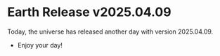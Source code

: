# Earth Release v2025.04.09
Today, the universe has released another day with version 2025.04.09.
- Enjoy your day!
